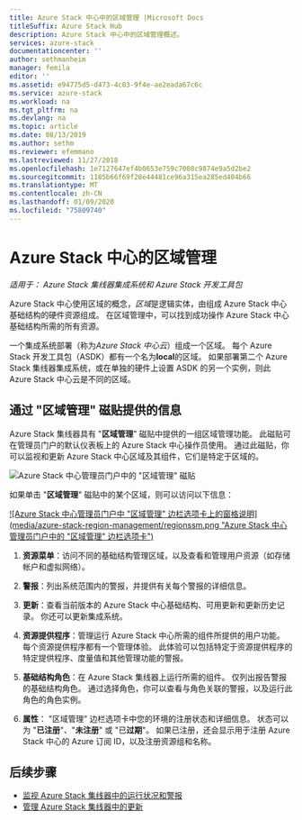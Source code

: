 ```yaml
---
title: Azure Stack 中心中的区域管理 |Microsoft Docs
titleSuffix: Azure Stack Hub
description: Azure Stack 中心中的区域管理概述。
services: azure-stack
documentationcenter: ''
author: sethmanheim
manager: femila
editor: ''
ms.assetid: e94775d5-d473-4c03-9f4e-ae2eada67c6c
ms.service: azure-stack
ms.workload: na
ms.tgt_pltfrm: na
ms.devlang: na
ms.topic: article
ms.date: 08/13/2019
ms.author: sethm
ms.reviewer: efemmano
ms.lastreviewed: 11/27/2018
ms.openlocfilehash: 1e7127647ef4b0653e759c7008c9874e9a5d2be2
ms.sourcegitcommit: 1185b66f69f28e44481ce96a315ea285ed404b66
ms.translationtype: MT
ms.contentlocale: zh-CN
ms.lasthandoff: 01/09/2020
ms.locfileid: "75809740"
---
```

# <a name="region-management-in-azure-stack-hub"></a>Azure Stack 中心的区域管理

*适用于： Azure Stack 集线器集成系统和 Azure Stack 开发工具包*

Azure Stack 中心使用区域的概念，*区域*是逻辑实体，由组成 Azure Stack 中心基础结构的硬件资源组成。 在区域管理中，可以找到成功操作 Azure Stack 中心基础结构所需的所有资源。

一个集成系统部署（称为*Azure Stack 中心云*）组成一个区域。 每个 Azure Stack 开发工具包（ASDK）都有一个名为**local**的区域。 如果部署第二个 Azure Stack 集线器集成系统，或在单独的硬件上设置 ASDK 的另一个实例，则此 Azure Stack 中心云是不同的区域。

## <a name="information-available-through-the-region-management-tile"></a>通过 "区域管理" 磁贴提供的信息

Azure Stack 集线器具有 "**区域管理**" 磁贴中提供的一组区域管理功能。 此磁贴可在管理员门户的默认仪表板上的 Azure Stack 中心操作员使用。 通过此磁贴，你可以监视和更新 Azure Stack 中心区域及其组件，它们是特定于区域的。

![Azure Stack 中心管理员门户中的 "区域管理" 磁贴](media/azure-stack-region-management/image1.png)

如果单击 "**区域管理**" 磁贴中的某个区域，则可以访问以下信息：

[![Azure Stack 中心管理员门户中 "区域管理" 边栏选项卡上的窗格说明](media/azure-stack-region-management/regionssm.png "Azure Stack 中心管理员门户中的 "区域管理" 边栏选项卡")](media/azure-stack-region-management/regions.png#lightbox)

1. **资源菜单**：访问不同的基础结构管理区域，以及查看和管理用户资源（如存储帐户和虚拟网络）。

2. **警报**：列出系统范围内的警报，并提供有关每个警报的详细信息。

3. **更新**：查看当前版本的 Azure Stack 中心基础结构、可用更新和更新历史记录。 你还可以更新集成系统。

4. **资源提供程序**：管理运行 Azure Stack 中心所需的组件所提供的用户功能。 每个资源提供程序都有一个管理体验。 此体验可以包括特定于资源提供程序的特定提供程序、度量值和其他管理功能的警报。

5. **基础结构角色**：在 Azure Stack 集线器上运行所需的组件。 仅列出报告警报的基础结构角色。 通过选择角色，你可以查看与角色关联的警报，以及运行此角色的角色实例。

6. **属性**： "区域管理" 边栏选项卡中您的环境的注册状态和详细信息。 状态可以为 "**已注册**"、"**未注册**" 或 "已**过期**"。 如果已注册，还会显示用于注册 Azure Stack 中心的 Azure 订阅 ID，以及注册资源组和名称。

## <a name="next-steps"></a>后续步骤

- [监视 Azure Stack 集线器中的运行状况和警报](azure-stack-monitor-health.md)
- [管理 Azure Stack 集线器中的更新](azure-stack-updates.md)
